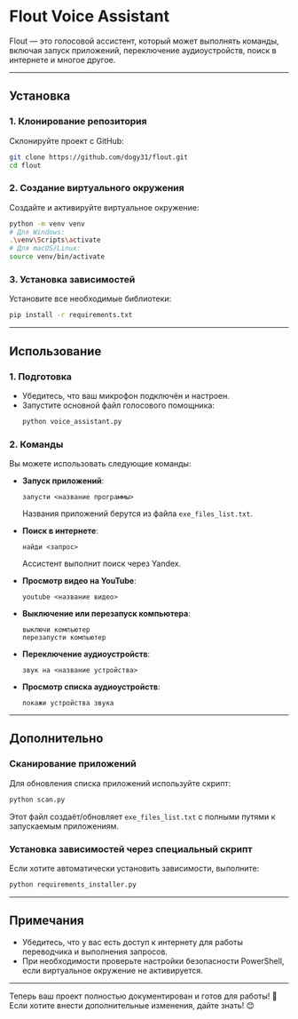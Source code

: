# Flout Voice Assistant

Flout — это голосовой ассистент, который может выполнять команды, включая запуск приложений, переключение аудиоустройств, поиск в интернете и многое другое.

---

## Установка

### 1. Клонирование репозитория
Склонируйте проект с GitHub:
```bash
git clone https://github.com/dogy31/flout.git
cd flout
```

### 2. Создание виртуального окружения
Создайте и активируйте виртуальное окружение:
```bash
python -m venv venv
# Для Windows:
.\venv\Scripts\activate
# Для macOS/Linux:
source venv/bin/activate
```

### 3. Установка зависимостей
Установите все необходимые библиотеки:
```bash
pip install -r requirements.txt
```

---

## Использование

### 1. Подготовка
- Убедитесь, что ваш микрофон подключён и настроен.
- Запустите основной файл голосового помощника:
  ```bash
  python voice_assistant.py
  ```

### 2. Команды
Вы можете использовать следующие команды:
- **Запуск приложений**:
  ```
  запусти <название программы>
  ```
  Названия приложений берутся из файла `exe_files_list.txt`.

- **Поиск в интернете**:
  ```
  найди <запрос>
  ```
  Ассистент выполнит поиск через Yandex.

- **Просмотр видео на YouTube**:
  ```
  youtube <название видео>
  ```

- **Выключение или перезапуск компьютера**:
  ```
  выключи компьютер
  перезапусти компьютер
  ```

- **Переключение аудиоустройств**:
  ```
  звук на <название устройства>
  ```

- **Просмотр списка аудиоустройств**:
  ```
  покажи устройства звука
  ```

---

## Дополнительно

### Сканирование приложений
Для обновления списка приложений используйте скрипт:
```bash
python scan.py
```
Этот файл создаёт/обновляет `exe_files_list.txt` с полными путями к запускаемым приложениям.

### Установка зависимостей через специальный скрипт
Если хотите автоматически установить зависимости, выполните:
```bash
python requirements_installer.py
```

---

## Примечания
- Убедитесь, что у вас есть доступ к интернету для работы переводчика и выполнения запросов.
- При необходимости проверьте настройки безопасности PowerShell, если виртуальное окружение не активируется.

---

Теперь ваш проект полностью документирован и готов для работы! 🚀 Если хотите внести дополнительные изменения, дайте знать! 😊